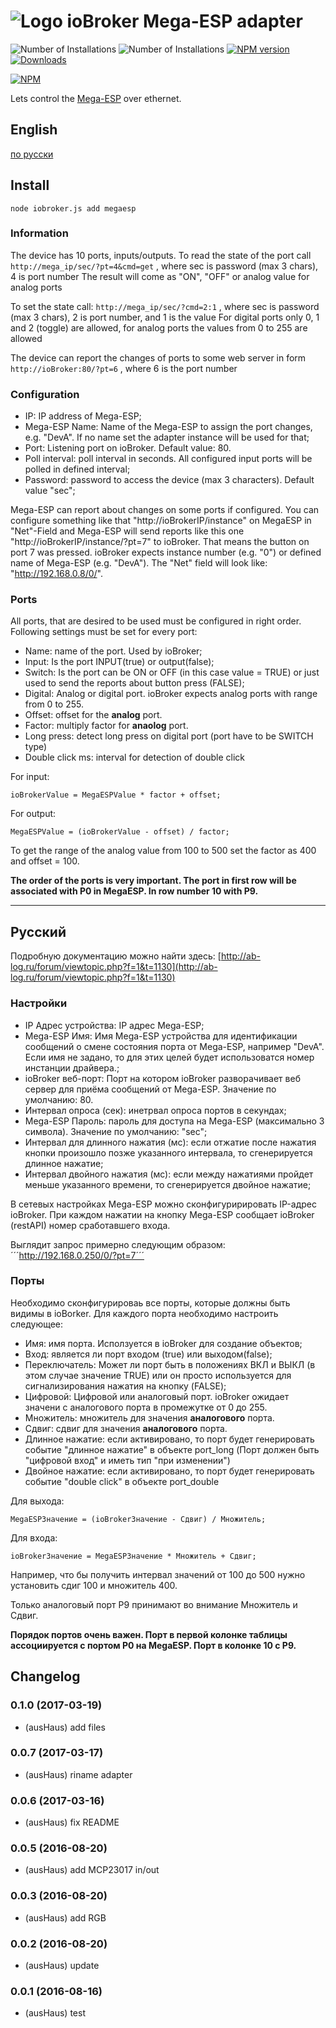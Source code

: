 ![Logo](admin/megad.png)
ioBroker Mega-ESP adapter
=================

![Number of Installations](http://iobroker.live/badges/megaesp-installed.svg) ![Number of Installations](http://iobroker.live/badges/megaesp-stable.svg) [![NPM version](http://img.shields.io/npm/v/iobroker.megaesp.svg)](https://www.npmjs.com/package/iobroker.megaesp)
[![Downloads](https://img.shields.io/npm/dm/iobroker.megaesp.svg)](https://www.npmjs.com/package/iobroker.megaesp)

[![NPM](https://nodei.co/npm/iobroker.megaesp.png?downloads=true)](https://nodei.co/npm/iobroker.megaesp/)

Lets control the [Mega-ESP](http://ab-log.ru/forum/viewtopic.php?f=1&t=1130) over ethernet.
## English 
[по русски](#Русский)

## Install

```node iobroker.js add megaesp```

### Information
The device has 10 ports, inputs/outputs.
To read the state of the port call
```http://mega_ip/sec/?pt=4&cmd=get``` , where sec is password (max 3 chars), 4 is port number
The result will come as "ON", "OFF" or analog value for analog ports

To set the state call:
```http://mega_ip/sec/?cmd=2:1``` , where sec is password (max 3 chars), 2 is port number, and 1 is the value
For digital ports only 0, 1 and 2 (toggle) are allowed, for analog ports the values from 0 to 255 are allowed

The device can report the changes of ports to some web server in form
```http://ioBroker:80/?pt=6```  , where 6 is the port number

### Configuration

- IP: IP address of Mega-ESP;
- Mega-ESP Name: Name of the Mega-ESP to assign the port changes, e.g. "DevA". If no name set the adapter instance will be used for that;
- Port: Listening port on ioBroker. Default value: 80. 
- Poll interval: poll interval in seconds. All configured input ports will be polled in defined interval;
- Password: password to access the device (max 3 characters). Default value "sec";

Mega-ESP can report about changes on some ports if configured. 
You can configure something like that "http://ioBrokerIP/instance" on MegaESP in "Net"-Field and Mega-ESP will send reports like this one "http://ioBrokerIP/instance/?pt=7" to ioBroker. 
That means the button on port 7 was pressed. ioBroker expects instance number (e.g. "0") or defined name of Mega-ESP (e.g. "DevA"). The "Net" field will look like: "http://192.168.0.8/0/".

### Ports
All ports, that are desired to be used must be configured in right order. Following settings must be set for every port:

- Name: name of the port. Used by ioBroker;
- Input: Is the port INPUT(true) or output(false);
- Switch: Is the port can be ON or OFF (in this case value = TRUE) or just used to send the reports about button press (FALSE);
- Digital: Analog or digital port. ioBroker expects analog ports with range from 0 to 255.
- Offset: offset for the **analog** port.
- Factor:  multiply factor for **anaolog** port.
- Long press: detect long press on digital port (port have to be SWITCH type)
- Double click ms: interval for detection of double click

For input:
```
ioBrokerValue = MegaESPValue * factor + offset;
```

For output: 
```
MegaESPValue = (ioBrokerValue - offset) / factor;
```

To get the range of the analog value from 100 to 500 set the factor as 400 and offset = 100.

**The order of the ports is very important. The port in first row will be associated with P0 in MegaESP. In row number 10 with P9.**

-------------------
## Русский        
Подробную документацию можно найти здесь: [http://ab-log.ru/forum/viewtopic.php?f=1&t=1130](http://ab-log.ru/forum/viewtopic.php?f=1&t=1130)
    
### Настройки

- IP Адрес устройства: IP адрес Mega-ESP;
- Mega-ESP Имя: Имя Mega-ESP устройства для идентификации сообщений о смене состояния порта от Mega-ESP, например "DevA". Если имя не задано, то для этих целей будет использоватся номер инстанции драйвера.;
- ioBroker веб-порт: Порт на котором ioBroker разворачивает веб сервер для приёма сообщений от Mega-ESP. Значение по умолчанию: 80. 
- Интервал опроса (сек): инетрвал опроса портов в секундах;
- Mega-ESP Пароль: пароль для доступа на Mega-ESP (максимально 3 символа). Значение по умолчанию: "sec";
- Интервал для длинного нажатия (мс): если отжатие после нажатия кнопки произошло позже указанного интервала, то сгенерируется длинное нажатие;
- Интервал двойного нажатия (мс): если между нажатиями пройдет меньше указанного времени, то сгенерируется двойное нажатие;

В сетевых настройках Mega-ESP можно сконфигуририровать IP-адрес ioBroker. При каждом нажатии на кнопку Mega-ESP сообщает ioBroker (restAPI) номер сработавшего входа. 

Выглядит запрос примерно следующим образом:
´´´http://192.168.0.250/0/?pt=7´´´

### Порты
Необходимо сконфигурироваь все порты, которые должны быть видимы в ioBorker. Для каждого порта необходимо настроить следующее:

- Имя: имя порта. Исползуется в ioBroker для создание объектов;
- Вход: является ли порт входом (true) или выходом(false);
- Переключатель: Может ли порт быть в положениях ВКЛ и ВЫКЛ (в этом случае значение TRUE) или он просто используется для сигнализирования нажатия на кнопку (FALSE);
- Цифровой: Цифровой или аналоговый порт. ioBroker ожидает значени с аналогового порта в промежутке от 0 до 255.
- Множитель:  множитель для значения **аналогового** порта.
- Сдвиг: сдвиг для значения **аналогового** порта.
- Длинное нажатие: если активировано, то порт будет генерировать событие "длинное нажатие" в объекте port_long (Порт должен быть "цифровой вход" и иметь тип "при изменении")
- Двойное нажатие: если активировано, то порт будет генерировать событие "double click" в объекте port_double

Для выхода:

```
MegaESPЗначение = (ioBrokerЗначение - Сдвиг) / Множитель;
```

Для входа:

```
ioBrokerЗначение = MegaESPЗначение * Множитель + Сдвиг;
```

Например, что бы получить интервал значений от 100 до 500 нужно установить сдиг 100 и множитель 400.

Только аналоговый порт P9 принимают во внимание Множитель и Сдвиг.

**Порядок портов очень важен. Порт в первой колонке таблицы ассоциируется с портом P0 на MegaESP. Порт в колонке 10 с P9.**          
         
          
## Changelog
### 0.1.0 (2017-03-19)
* (ausHaus) add files

### 0.0.7 (2017-03-17)
* (ausHaus) riname adapter

### 0.0.6 (2017-03-16)
* (ausHaus) fix README

### 0.0.5 (2016-08-20)
* (ausHaus) add MCP23017 in/out

### 0.0.3 (2016-08-20)
* (ausHaus) add RGB

### 0.0.2 (2016-08-20)
* (ausHaus) update

### 0.0.1 (2016-08-16)
* (ausHaus) test
